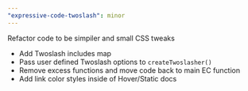 ```yaml
---
"expressive-code-twoslash": minor
---
```


Refactor code to be simpiler and small CSS tweaks

- Add Twoslash includes map
- Pass user defined Twoslash options to `createTwoslasher()`
- Remove excess functions and move code back to main EC function
- Add link color styles inside of Hover/Static docs